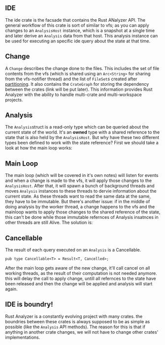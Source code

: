 ## IDE
The ide crate is the facsade that contains the Rust ANalyzer API. The general workflow of this crate is sort of similar to vfs; as you can apply changes to an `AnalysisHost` instance, which is a snapshot at a single time and later derive an `Analysis` data from that host. This analysis instance can be used for executing an specific ide query about the state at that time.

## Change
A `Change` describes the change done to the files. This includes the set of file contents from the vfs (which is shared using an `Arc<String>` for sharing from the vfs-notifier thread) and the list of `FileSet`s created after [partitioning](vfs_02.md). It also contains the `CrateGraph` for storing the dependency between the crates (link will be put later). This information provides Rust Analyzer with the ability to handle multi-crate and multi-workspace projects.

## Analysis
The `Analysis`struct is a read-only type which can be queried about the current state of the world. It's an **owned** type with a shared reference to the state that is also held by the `AnalysisHost`. But why have these two different types been defined to work with the state reference? First we should take a look at how the main loop works:

## Main Loop
The main loop (which will be covered in it's own notes) will listen for events and when a change is made to the vfs, it will apply those changes to the `AnalysisHost`. After that, it will spawn a bunch of background threads and moves `Analysis` instances to these threads to dervie information about the current state. As these threads want to read the same data at the same, they have to be immutable. But there's another issue: if in the middle of doing analysis by the worker thread, a change happens to the vfs and the mainloop wants to apply those changes to the shared reference of the state, this can't be done while those immutable refernces of Analysis insatnces in other threads are still Alive. The solution is:

## Cancellable
The result of each query executed on an `Analysis` is a Cancellable.
```
pub type Cancellable<T> = Result<T, Cancelled>;
```
After the main loop gets aware of the new change, it'll call cancel on all working threads, as the result of their computation is not needed anymore. this will delay the call to apply change, untill all refernces to the state have been released and then the change will be applied and analysis will start again.

## IDE is boundry!
Rust Analyzer is a constantly evolving project with many crates. the boundries between these crates is always supposed to be as simple as possible (like the `Analysis` API methods). The reason for this is that if anything in another crate changes, we will not have to change other crates' implementations.